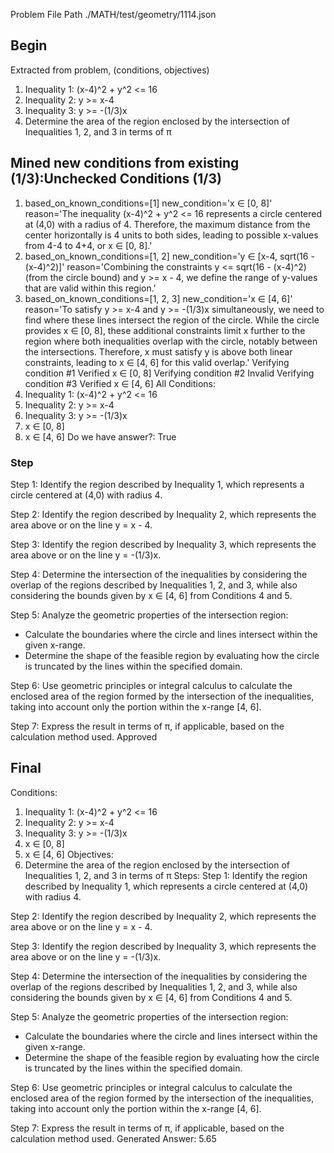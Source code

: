Problem File Path
./MATH/test/geometry/1114.json
## Begin
Extracted from problem, (conditions, objectives)
1. Inequality 1: (x-4)^2 + y^2 <= 16
2. Inequality 2: y >= x-4
3. Inequality 3: y >= -(1/3)x
1. Determine the area of the region enclosed by the intersection of Inequalities 1, 2, and 3 in terms of π
## Mined new conditions from existing (1/3):Unchecked Conditions (1/3)
1. based_on_known_conditions=[1] new_condition='x ∈ [0, 8]' reason='The inequality (x-4)^2 + y^2 <= 16 represents a circle centered at (4,0) with a radius of 4. Therefore, the maximum distance from the center horizontally is 4 units to both sides, leading to possible x-values from 4-4 to 4+4, or x ∈ [0, 8].'
2. based_on_known_conditions=[1, 2] new_condition='y ∈ [x-4, sqrt(16 - (x-4)^2)]' reason='Combining the constraints y <= sqrt(16 - (x-4)^2) (from the circle bound) and y >= x - 4, we define the range of y-values that are valid within this region.'
3. based_on_known_conditions=[1, 2, 3] new_condition='x ∈ [4, 6]' reason='To satisfy y >= x-4 and y >= -(1/3)x simultaneously, we need to find where these lines intersect the region of the circle. While the circle provides x ∈ [0, 8], these additional constraints limit x further to the region where both inequalities overlap with the circle, notably between the intersections. Therefore, x must satisfy y is above both linear constraints, leading to x ∈ [4, 6] for this valid overlap.'
Verifying condition #1
Verified
x ∈ [0, 8]
Verifying condition #2
Invalid
Verifying condition #3
Verified
x ∈ [4, 6]
All Conditions: 
1. Inequality 1: (x-4)^2 + y^2 <= 16
2. Inequality 2: y >= x-4
3. Inequality 3: y >= -(1/3)x
4. x ∈ [0, 8]
5. x ∈ [4, 6]
Do we have answer?: True
### Step
Step 1:
Identify the region described by Inequality 1, which represents a circle centered at (4,0) with radius 4.

Step 2:
Identify the region described by Inequality 2, which represents the area above or on the line y = x - 4.

Step 3:
Identify the region described by Inequality 3, which represents the area above or on the line y = -(1/3)x.

Step 4:
Determine the intersection of the inequalities by considering the overlap of the regions described by Inequalities 1, 2, and 3, while also considering the bounds given by x ∈ [4, 6] from Conditions 4 and 5.

Step 5:
Analyze the geometric properties of the intersection region:
   - Calculate the boundaries where the circle and lines intersect within the given x-range.
   - Determine the shape of the feasible region by evaluating how the circle is truncated by the lines within the specified domain.

Step 6:
Use geometric principles or integral calculus to calculate the enclosed area of the region formed by the intersection of the inequalities, taking into account only the portion within the x-range [4, 6].

Step 7:
Express the result in terms of π, if applicable, based on the calculation method used.
Approved
## Final
Conditions:
1. Inequality 1: (x-4)^2 + y^2 <= 16
2. Inequality 2: y >= x-4
3. Inequality 3: y >= -(1/3)x
4. x ∈ [0, 8]
5. x ∈ [4, 6]
Objectives:
1. Determine the area of the region enclosed by the intersection of Inequalities 1, 2, and 3 in terms of π
Steps:
Step 1:
Identify the region described by Inequality 1, which represents a circle centered at (4,0) with radius 4.

Step 2:
Identify the region described by Inequality 2, which represents the area above or on the line y = x - 4.

Step 3:
Identify the region described by Inequality 3, which represents the area above or on the line y = -(1/3)x.

Step 4:
Determine the intersection of the inequalities by considering the overlap of the regions described by Inequalities 1, 2, and 3, while also considering the bounds given by x ∈ [4, 6] from Conditions 4 and 5.

Step 5:
Analyze the geometric properties of the intersection region:
   - Calculate the boundaries where the circle and lines intersect within the given x-range.
   - Determine the shape of the feasible region by evaluating how the circle is truncated by the lines within the specified domain.

Step 6:
Use geometric principles or integral calculus to calculate the enclosed area of the region formed by the intersection of the inequalities, taking into account only the portion within the x-range [4, 6].

Step 7:
Express the result in terms of π, if applicable, based on the calculation method used.
Generated Answer: 
5.65